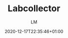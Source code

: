 ---
title: "Labcollector"
images: # Create a folder in /static/images/tools that has the same name as this current markdown file and place the images there. We only need the file name here. If this is not clear, please refer to existing tools as references.
  - path: www.labcollector.com_.png
  - path: www.labcollector.com_ (1).png
  - path: www.labcollector.com_ (2).png
categories:
  - "Project Management"
tags:
  - "Data Management"
links:
  - name: labcollector
    link: https://www.labcollector.com/
summary: "All-in-One Lab notebook and management platform."
features:
  - "Mobile app"
  - "Data management"
platforms:
  - "Web"
fields:
  - "Life Science"
plans:
  - name:
    description:
makers: # the makers of the tool
  - name:
    description:
author: LM   # the person who submitted this tool to KausalFlow
date: 2020-12-17T22:35:46+01:00
draft: false
---